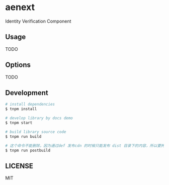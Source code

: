 # aenext


Identity Verification Component

## Usage

TODO

## Options

TODO

## Development

```bash
# install dependencies
$ tnpm install

# develop library by docs demo
$ tnpm start

# build library source code
$ tnpm run build

# 这个命令不能删除，因为通过def 发布cdn 的时候只能发布 dist 目录下的内容，所以要拷贝umd包到dist目录下
$ tnpm run postbuild
```

## LICENSE

MIT

